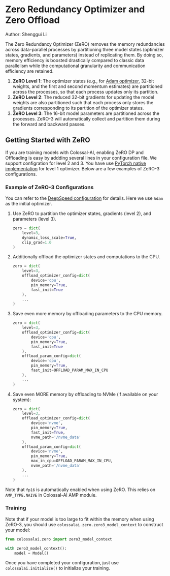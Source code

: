 # Zero Redundancy Optimizer and Zero Offload

Author: Shenggui Li

The Zero Redundancy Optimizer (ZeRO) removes the memory redundancies across data-parallel processes by partitioning three 
model states (optimizer states, gradients, and parameters) instead of replicating them. 
By doing so, memory efficiency is boosted drastically compared to classic data parallelism while the computational granularity 
and communication efficiency are retained.

1. **ZeRO Level 1**: The optimizer states (e.g., for [Adam optimizer](https://arxiv.org/abs/1412.6980), 32-bit weights, and the 
first and second momentum estimates) are partitioned across the processes, so that each process updates only its partition.
2. **ZeRO Level 2**: The reduced 32-bit gradients for updating the model weights are also partitioned such that each process 
only stores the gradients corresponding to its partition of the optimizer states.
3. **ZeRO Level 3**: The 16-bit model parameters are partitioned across the processes. ZeRO-3 will automatically collect and 
partition them during the forward and backward passes.

## Getting Started with ZeRO

If you are training models with Colossal-AI, enabling ZeRO DP and Offloading is easy by addding several lines in your configuration file. We support configration for level 2 and 3. You have use [PyTorch native implementation](https://pytorch.org/tutorials/recipes/zero_redundancy_optimizer.html) for level 1 optimizer.
Below are a few examples of ZeRO-3 configurations.

### Example of ZeRO-3 Configurations

You can refer to the [DeepSpeed configuration](https://www.deepspeed.ai/docs/config-json/#zero-optimizations-for-fp16-training) for details. 
Here we use `Adam` as the initial optimizer.

1. Use ZeRO to partition the optimizer states, gradients (level 2), and parameters (level 3).
    ```python
    zero = dict(
        level=3,
        dynamic_loss_scale=True,
        clip_grad=1.0
    )
    ```

2. Additionally offload the optimizer states and computations to the CPU.
    ```python
    zero = dict(
        level=3,
        offload_optimizer_config=dict(
            device='cpu',
            pin_memory=True,
            fast_init=True
        ),
        ...
    )
    ```
3. Save even more memory by offloading parameters to the CPU memory.
    ```python
    zero = dict(
        level=3,
        offload_optimizer_config=dict(
            device='cpu',
            pin_memory=True,
            fast_init=True
        ),
        offload_param_config=dict(
            device='cpu',
            pin_memory=True,
            fast_init=OFFLOAD_PARAM_MAX_IN_CPU
        ),
        ...
    )
    ```
4. Save even MORE memory by offloading to NVMe (if available on your system):
    ```python
    zero = dict(
        level=3,
        offload_optimizer_config=dict(
            device='nvme',
            pin_memory=True,
            fast_init=True,
            nvme_path='/nvme_data'
        ),
        offload_param_config=dict(
            device='nvme',
            pin_memory=True,
            max_in_cpu=OFFLOAD_PARAM_MAX_IN_CPU,
            nvme_path='/nvme_data'
        ),
        ...
    )
    ```

Note that `fp16` is automatically enabled when using ZeRO. This relies on `AMP_TYPE.NAIVE` in Colossal-AI AMP module.

### Training

Note that if your model is too large to fit within the memory when using ZeRO-3, you should use `colossalai.zero.zero3_model_context` to construct your model:

```python
from colossalai.zero import zero3_model_context

with zero3_model_context():
    model = Model()
```

Once you have completed your configuration, just use `colossalai.initialize()` to initialize your training.
